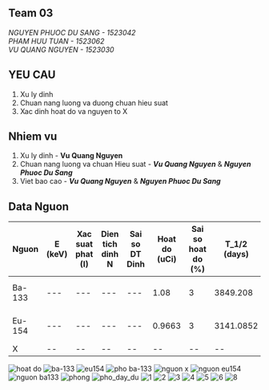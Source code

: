 

## Team 03
_NGUYEN PHUOC DU SANG - 1523042_\
_PHAM HUU TUAN - 1523062_\
_VU QUANG NGUYEN - 1523030_
## YEU CAU
1. Xu ly dinh
2. Chuan nang luong va duong chuan hieu suat
3. Xac dinh hoat do va nguyen to X
## Nhiem vu
1. Xu ly dinh - **Vu Quang Nguyen** 
2. Chuan nang luong va chuan Hieu suat  - _**Vu Quang Nguyen**_ & _**Nguyen Phuoc Du Sang**_
3. Viet bao cao - _**Vu Quang Nguyen**_ & _**Nguyen Phuoc Du Sang**_
## Data Nguon
| Nguon |E (keV)| Xac suat phat (I) |Dien tich dinh N|Sai so DT Dinh| Hoat do (uCi) | Sai so hoat do (%) | T_1/2 (days) |Ngay Sx |Hieu suat ghi|Sai so hieu suat ghi|
---|---|---|---|---|---|---|---|---|---|---|
Ba-133|---|---|---|---|1.08	|	3	|3849.208	|15-May-13|---|---
Eu-154|---|---|---|---|0.9663|	3|	3141.0852|	1-Dec-13|---|---
X|--|--|--|--|--|--|--|--|--|--

![hoat do](https://user-images.githubusercontent.com/36990033/39672449-690acfe6-5154-11e8-89bc-bab2773973ae.JPG)
![ba-133](https://user-images.githubusercontent.com/36990033/39678958-da1bf504-51c0-11e8-8c43-c4078ff230f2.png)
![eu154](https://user-images.githubusercontent.com/36990033/39678959-da50240a-51c0-11e8-9469-61c62a904d61.png)
![pho ba-133](https://user-images.githubusercontent.com/36990033/39678960-da81da40-51c0-11e8-84b5-0dd7e6395046.png)
![nguon x](https://user-images.githubusercontent.com/36990033/39678961-dab4caea-51c0-11e8-9d9d-c0fd7528a9f7.png)
![nguon eu154](https://user-images.githubusercontent.com/36990033/39678962-dae6b8ca-51c0-11e8-9466-9d979f5128ca.png)
![nguon ba133](https://user-images.githubusercontent.com/36990033/39678963-db1b0c56-51c0-11e8-98db-d6972f86bdfc.png)
![phong](https://user-images.githubusercontent.com/36990033/39678964-db4bae06-51c0-11e8-8431-d6f8e2116313.png)
![pho_day_du](https://user-images.githubusercontent.com/36990033/39679353-79365c2e-51c6-11e8-87f4-d16a4c0e2cb5.jpg)
![1](https://user-images.githubusercontent.com/36990033/39684601-4fcb39d8-51e7-11e8-8ea7-739efac71207.JPG)
![2](https://user-images.githubusercontent.com/36990033/39684602-4fff79d2-51e7-11e8-964d-ea485cc049ee.JPG)
![3](https://user-images.githubusercontent.com/36990033/39684603-50336bca-51e7-11e8-8780-d5e5c4005ab0.JPG)
![4](https://user-images.githubusercontent.com/36990033/39684604-50669086-51e7-11e8-891c-e371555bd627.JPG)
![5](https://user-images.githubusercontent.com/36990033/39684605-509965ba-51e7-11e8-922f-7b1f5cbd0f4e.JPG)
![6](https://user-images.githubusercontent.com/36990033/39684606-50ccdd8c-51e7-11e8-9700-2bf2ddfe73fc.JPG)
![8](https://user-images.githubusercontent.com/36990033/39684600-4f6fd2be-51e7-11e8-9d78-ef1c0bcb70dc.JPG)
